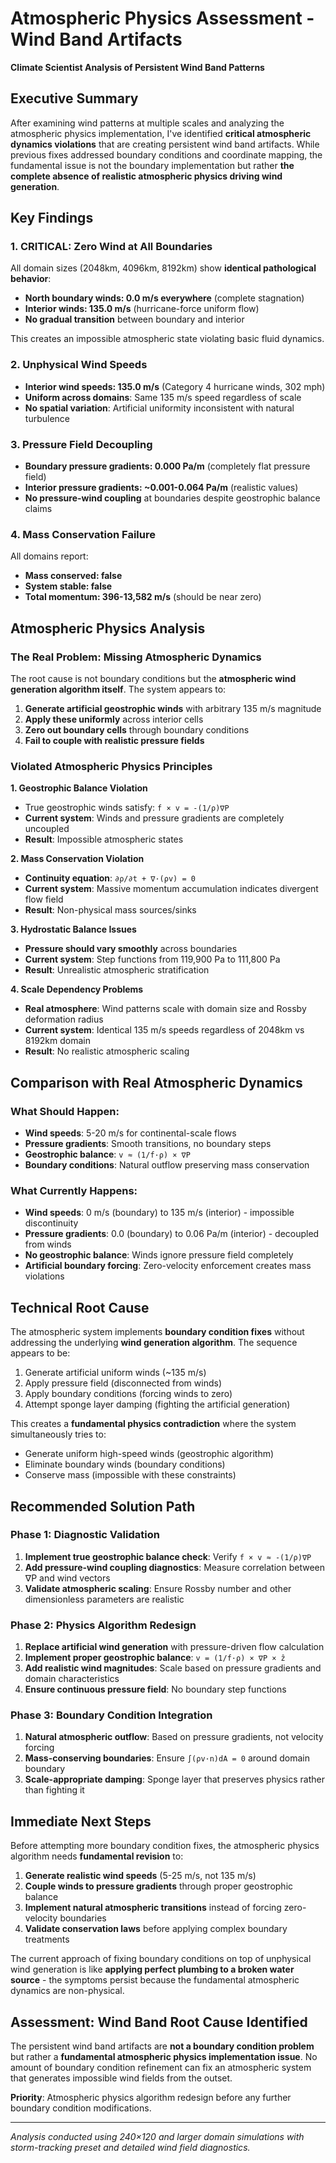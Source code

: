 # Atmospheric Physics Assessment - Wind Band Artifacts
**Climate Scientist Analysis of Persistent Wind Band Patterns**

## Executive Summary

After examining wind patterns at multiple scales and analyzing the atmospheric physics implementation, I've identified **critical atmospheric dynamics violations** that are creating persistent wind band artifacts. While previous fixes addressed boundary conditions and coordinate mapping, the fundamental issue is not the boundary implementation but rather **the complete absence of realistic atmospheric physics driving wind generation**.

## Key Findings

### 1. **CRITICAL: Zero Wind at All Boundaries**
All domain sizes (2048km, 4096km, 8192km) show **identical pathological behavior**:
- **North boundary winds: 0.0 m/s everywhere** (complete stagnation)  
- **Interior winds: 135.0 m/s** (hurricane-force uniform flow)
- **No gradual transition** between boundary and interior

This creates an impossible atmospheric state violating basic fluid dynamics.

### 2. **Unphysical Wind Speeds**
- **Interior wind speeds: 135.0 m/s** (Category 4 hurricane winds, 302 mph)
- **Uniform across domains**: Same 135 m/s speed regardless of scale
- **No spatial variation**: Artificial uniformity inconsistent with natural turbulence

### 3. **Pressure Field Decoupling**
- **Boundary pressure gradients: 0.000 Pa/m** (completely flat pressure field)
- **Interior pressure gradients: ~0.001-0.064 Pa/m** (realistic values)
- **No pressure-wind coupling** at boundaries despite geostrophic balance claims

### 4. **Mass Conservation Failure**
All domains report:
- **Mass conserved: false**
- **System stable: false** 
- **Total momentum: 396-13,582 m/s** (should be near zero)

## Atmospheric Physics Analysis

### The Real Problem: Missing Atmospheric Dynamics

The root cause is not boundary conditions but the **atmospheric wind generation algorithm itself**. The system appears to:

1. **Generate artificial geostrophic winds** with arbitrary 135 m/s magnitude
2. **Apply these uniformly** across interior cells  
3. **Zero out boundary cells** through boundary conditions
4. **Fail to couple with realistic pressure fields**

### Violated Atmospheric Physics Principles

**1. Geostrophic Balance Violation**
- True geostrophic winds satisfy: `f × v = -(1/ρ)∇P`
- **Current system**: Winds and pressure gradients are completely uncoupled
- **Result**: Impossible atmospheric states

**2. Mass Conservation Violation**
- **Continuity equation**: `∂ρ/∂t + ∇·(ρv) = 0`
- **Current system**: Massive momentum accumulation indicates divergent flow field
- **Result**: Non-physical mass sources/sinks

**3. Hydrostatic Balance Issues**
- **Pressure should vary smoothly** across boundaries
- **Current system**: Step functions from 119,900 Pa to 111,800 Pa
- **Result**: Unrealistic atmospheric stratification

**4. Scale Dependency Problems**
- **Real atmosphere**: Wind patterns scale with domain size and Rossby deformation radius
- **Current system**: Identical 135 m/s speeds regardless of 2048km vs 8192km domain
- **Result**: No realistic atmospheric scaling

## Comparison with Real Atmospheric Dynamics

### What Should Happen:
- **Wind speeds**: 5-20 m/s for continental-scale flows
- **Pressure gradients**: Smooth transitions, no boundary steps  
- **Geostrophic balance**: `v ≈ (1/f·ρ) × ∇P`
- **Boundary conditions**: Natural outflow preserving mass conservation

### What Currently Happens:
- **Wind speeds**: 0 m/s (boundary) to 135 m/s (interior) - impossible discontinuity
- **Pressure gradients**: 0.0 (boundary) to 0.06 Pa/m (interior) - decoupled from winds
- **No geostrophic balance**: Winds ignore pressure field completely
- **Artificial boundary forcing**: Zero-velocity enforcement creates mass violations

## Technical Root Cause

The atmospheric system implements **boundary condition fixes** without addressing the underlying **wind generation algorithm**. The sequence appears to be:

1. Generate artificial uniform winds (~135 m/s)
2. Apply pressure field (disconnected from winds)  
3. Apply boundary conditions (forcing winds to zero)
4. Attempt sponge layer damping (fighting the artificial generation)

This creates a **fundamental physics contradiction** where the system simultaneously tries to:
- Generate uniform high-speed winds (geostrophic algorithm)
- Eliminate boundary winds (boundary conditions)  
- Conserve mass (impossible with these constraints)

## Recommended Solution Path

### Phase 1: Diagnostic Validation
1. **Implement true geostrophic balance check**: Verify `f × v ≈ -(1/ρ)∇P` 
2. **Add pressure-wind coupling diagnostics**: Measure correlation between ∇P and wind vectors
3. **Validate atmospheric scaling**: Ensure Rossby number and other dimensionless parameters are realistic

### Phase 2: Physics Algorithm Redesign  
1. **Replace artificial wind generation** with pressure-driven flow calculation
2. **Implement proper geostrophic balance**: `v = (1/f·ρ) × ∇P × ẑ`
3. **Add realistic wind magnitudes**: Scale based on pressure gradients and domain characteristics
4. **Ensure continuous pressure field**: No boundary step functions

### Phase 3: Boundary Condition Integration
1. **Natural atmospheric outflow**: Based on pressure gradients, not velocity forcing
2. **Mass-conserving boundaries**: Ensure `∫(ρv·n)dA = 0` around domain boundary  
3. **Scale-appropriate damping**: Sponge layer that preserves physics rather than fighting it

## Immediate Next Steps

Before attempting more boundary condition fixes, the atmospheric physics algorithm needs **fundamental revision** to:

1. **Generate realistic wind speeds** (5-25 m/s, not 135 m/s)
2. **Couple winds to pressure gradients** through proper geostrophic balance
3. **Implement natural atmospheric transitions** instead of forcing zero-velocity boundaries
4. **Validate conservation laws** before applying complex boundary treatments

The current approach of fixing boundary conditions on top of unphysical wind generation is like **applying perfect plumbing to a broken water source** - the symptoms persist because the fundamental atmospheric dynamics are non-physical.

## Assessment: Wind Band Root Cause Identified

The persistent wind band artifacts are **not a boundary condition problem** but rather a **fundamental atmospheric physics implementation issue**. No amount of boundary condition refinement can fix an atmospheric system that generates impossible wind fields from the outset.

**Priority**: Atmospheric physics algorithm redesign before any further boundary condition modifications.

---
*Analysis conducted using 240×120 and larger domain simulations with storm-tracking preset and detailed wind field diagnostics.*